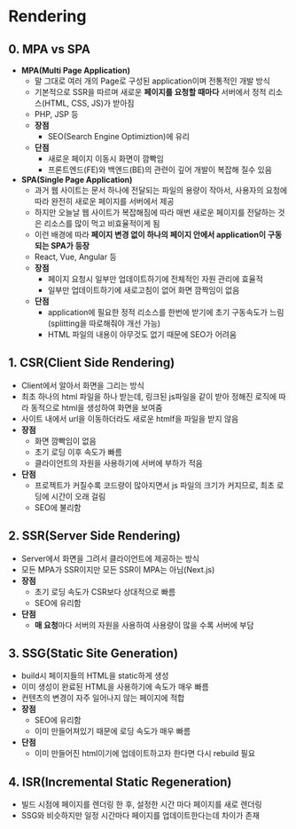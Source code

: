# Rendering
## 0. MPA vs SPA
- **MPA(Multi Page Application)**
  - 말 그대로 여러 개의 Page로 구성된 application이며 전통적인 개발 방식
  - 기본적으로 SSR을 따르며 새로운 **페이지를 요청할 때마다** 서버에서 정적 리소스(HTML, CSS, JS)가 받아짐
  - PHP, JSP 등
  - **장점**
    - SEO(Search Engine Optimiztion)에 유리
  - **단점**
    - 새로운 페이지 이동시 화면이 깜빡임
    - 프론트엔드(FE)와 백엔드(BE)의 관련이 깊어 개발이 복잡해 질수 있음
- **SPA(Single Page Application)**
  - 과거 웹 사이트는 문서 하나에 전달되는 파일의 용량이 작아서, 사용자의 요청에 따라 완전히 새로운 페이지를 서버에서 제공
  - 하지만 오늘날 웹 사이트가 복잡해짐에 따라 매번 새로운 페이지를 전달하는 것은 리소스를 많이 먹고 비효율적이게 됨
  - 이런 배경에 따라 **페이지 변경 없이 하나의 페이지 안에서 application이 구동되는 SPA가 등장**
  - React, Vue, Angular 등
  - **장점**
    - 페이지 요청시 일부만 업데이트하기에 전체적인 자원 관리에 효율적
    - 일부만 업데이트하기에 새로고침이 없어 화면 깜짝임이 없음
  - **단점**
    - application에 필요한 정적 리소스를 한번에 받기에 초기 구동속도가 느림(splitting을 따로해줘야 개선 가능)
    - HTML 파일의 내용이 아무것도 없기 때문에 SEO가 어려움
## 1. CSR(Client Side Rendering)
- Client에서 알아서 화면을 그리는 방식
- 최초 하나의 html 파일을 하나 받는데, 링크된 js파일을 같이 받아 정해진 로직에 따라 동적으로 html을 생성하여 화면을 보여줌
- 사이트 내에서 url을 이동하더라도 새로운 htmlf을 파일을 받지 않음
- **장점**
  - 화면 깜빡임이 없음
  - 초기 로딩 이후 속도가 빠름
  - 클라이언트의 자원을 사용하기에 서버에 부하가 적음
- **단점**
  - 프로젝트가 커질수록 코드량이 많아지면서 js 파일의 크기가 커지므로, 최초 로딩에 시간이 오래 걸림
  - SEO에 불리함
## 2. SSR(Server Side Rendering)
- Server에서 화면을 그려서 클라이언트에 제공하는 방식
- 모든 MPA가 SSR이지만 모든 SSR이 MPA는 아님(Next.js)
- **장점**
  - 초기 로딩 속도가 CSR보다 상대적으로 빠름
  - SEO에 유리함
- **단점**
  - **매 요청**마다 서버의 자원을 사용하여 사용량이 많을 수록 서버에 부담
## 3. SSG(Static Site Generation)
- build시 페이지들의 HTML을 static하게 생성
- 이미 생성이 완료된 HTML을 사용하기에 속도가 매우 빠름
- 컨텐츠의 변경이 자주 일어나지 않는 페이지에 적합
- **장점**
  - SEO에 유리함
  - 이미 만들어져있기 때문에 로딩 속도가 매우 빠름
- **단점**
  - 이미 만들어진 html이기에 업데이트하고자 한다면 다시 rebuild 필요
## 4. ISR(Incremental Static Regeneration)
- 빌드 시점에 페이지를 렌더링 한 후, 설정한 시간 마다 페이지를 새로 렌더링
- SSG와 비슷하지만 일정 시간마다 페이지를 업데이트한다는데 차이가 존재
